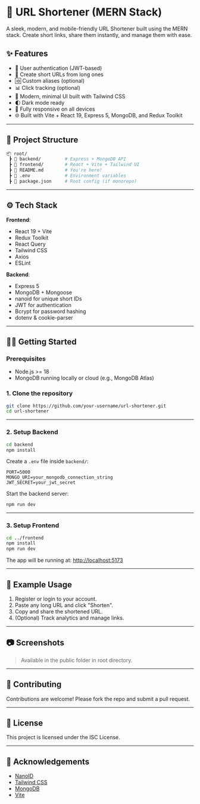 
# 🔗 URL Shortener (MERN Stack)

A sleek, modern, and mobile-friendly URL Shortener built using the MERN stack. Create short links, share them instantly, and manage them with ease.

## ✨ Features

- 🔐 User authentication (JWT-based)
- 🔗 Create short URLs from long ones
- 🆔 Custom aliases (optional)
- 📊 Click tracking (optional)
- 🧼 Modern, minimal UI built with Tailwind CSS
- 🌓 Dark mode ready
- 📱 Fully responsive on all devices
- 🌐 Built with Vite + React 19, Express 5, MongoDB, and Redux Toolkit

---

## 📁 Project Structure

```bash
📦 root/
 ┣ 📁 backend/         # Express + MongoDB API
 ┣ 📁 frontend/        # React + Vite + Tailwind UI
 ┣ 📄 README.md        # You're here!
 ┣ 📄 .env             # Environment variables
 ┣ 📄 package.json     # Root config (if monorepo)
```

---

## ⚙️ Tech Stack

**Frontend**:
- React 19 + Vite
- Redux Toolkit
- React Query
- Tailwind CSS
- Axios
- ESLint

**Backend**:
- Express 5
- MongoDB + Mongoose
- nanoid for unique short IDs
- JWT for authentication
- Bcrypt for password hashing
- dotenv & cookie-parser

---

## 🧑‍💻 Getting Started

### Prerequisites

- Node.js >= 18
- MongoDB running locally or cloud (e.g., MongoDB Atlas)

### 1. Clone the repository

```bash
git clone https://github.com/your-username/url-shortener.git
cd url-shortener
```

---

### 2. Setup Backend

```bash
cd backend
npm install
```

Create a `.env` file inside `backend/`:

```env
PORT=5000
MONGO_URI=your_mongodb_connection_string
JWT_SECRET=your_jwt_secret
```

Start the backend server:

```bash
npm run dev
```

---

### 3. Setup Frontend

```bash
cd ../frontend
npm install
npm run dev
```

The app will be running at: [http://localhost:5173](http://localhost:5173)

---

## 🧪 Example Usage

1. Register or login to your account.
2. Paste any long URL and click "Shorten".
3. Copy and share the shortened URL.
4. (Optional) Track analytics and manage links.

---

## 📷 Screenshots

> Available in the public folder in root directory.

---

## 🤝 Contributing

Contributions are welcome! Please fork the repo and submit a pull request.

---

## 📄 License

This project is licensed under the ISC License.

---

## 🙌 Acknowledgements

- [NanoID](https://github.com/ai/nanoid)
- [Tailwind CSS](https://tailwindcss.com/)
- [MongoDB](https://www.mongodb.com/)
- [Vite](https://vitejs.dev/)
